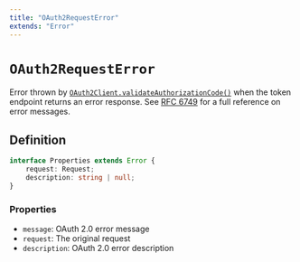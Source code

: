```yaml
---
title: "OAuth2RequestError"
extends: "Error"
---
```


# `OAuth2RequestError`

Error thrown by [`OAuth2Client.validateAuthorizationCode()`](/reference/oauth/OAuth2Client2/validateAuthorizationCode) when the token endpoint returns an error response. See [RFC 6749](https://datatracker.ietf.org/doc/html/rfc6749#section-5.2) for a full reference on error messages.

## Definition

```ts
interface Properties extends Error {
	request: Request;
	description: string | null;
}
```

### Properties

- `message`: OAuth 2.0 error message
- `request`: The original request
- `description`: OAuth 2.0 error description
